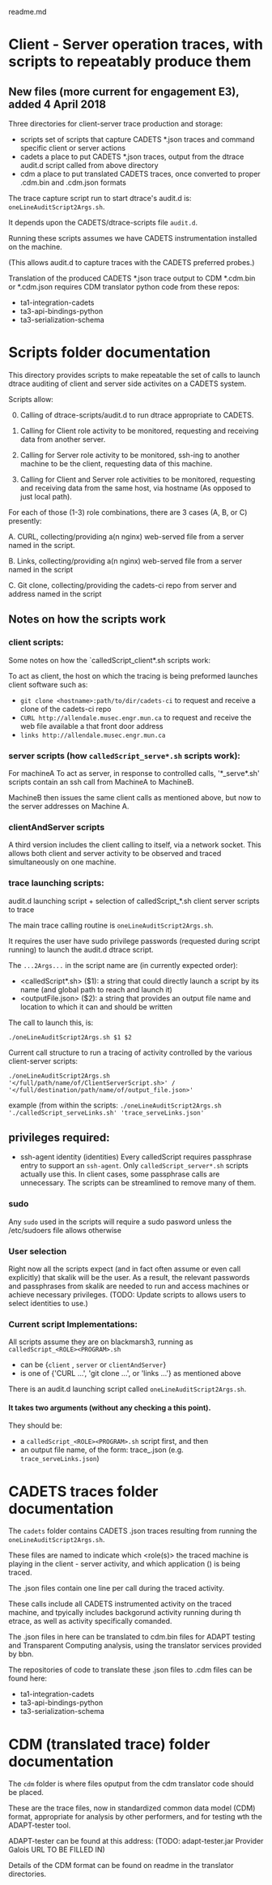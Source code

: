 readme.md

# Client - Server operation traces, with scripts to repeatably produce them
## New files (more current for engagement E3), added 4 April 2018


Three directories for client-server trace production and storage:
* scripts 	  set of scripts that capture CADETS *.json traces and command specific client or server actions
* cadets 	  a place to put CADETS *.json traces, output from the dtrace audit.d script called from above directory
* cdm 		  a place to put translated CADETS traces, once converted to proper .cdm.bin and .cdm.json formats 

The trace capture script run to start dtrace's audit.d is: `oneLineAuditScript2Args.sh`.

It depends upon the CADETS/dtrace-scripts file `audit.d`.

Running these scripts assumes we have CADETS instrumentation installed on the machine.

(This allows audit.d to capture traces with the CADETS preferred probes.)

Translation of the produced CADETS *.json trace output to CDM *.cdm.bin or *.cdm.json requires CDM translator python code from these repos:
* ta1-integration-cadets
* ta3-api-bindings-python
* ta3-serialization-schema


# Scripts folder documentation

This directory provides scripts to make repeatable the set of calls to launch dtrace auditing of client and server side activites on a CADETS system.

Scripts allow:

0. Calling of dtrace-scripts/audit.d to run dtrace appropriate to CADETS.

1. Calling for Client role activity to be monitored, requesting and receiving data from another server.

2. Calling for Server role activity to be monitored, ssh-ing to another machine to be the client, requesting data of this machine.

3. Calling for Client and Server role activities to be monitored, requesting and receiving data from the same host, via hostname (As opposed to just local path).


For each of those (1-3) role combinations, there are 3 cases (A, B, or C) presently:

A. CURL, collecting/providing a(n nginx) web-served file from a server named in the script.

B. Links, collecting/providing a(n nginx) web-served file from a server named in the script

C. Git clone, collecting/providing the cadets-ci repo from server and address named in the script

## Notes on how the scripts work

### client scripts:
Some notes on how the `calledScript_client*.sh scripts work:

To act as client, the host on which the tracing is being preformed launches client software such as:

* `git clone <hostname>:path/to/dir/cadets-ci`  to request and receive a clone of the cadets-ci repo
* `CURL http://allendale.musec.engr.mun.ca` to request and receive the web file available a that front door address 
* `links http://allendale.musec.engr.mun.ca`

### server scripts (how `calledScript_serve*.sh` scripts work):

For machineA To act as server, in response to controlled calls, '\*_serve\*.sh' scripts contain an ssh call from MachineA to MachineB.

MachineB then issues the same client calls as mentioned above, but now to the server addresses on Machine A.

### clientAndServer scripts
A third version includes the client calling to itself, via a network socket.
This allows both client and server activity to be observed and traced simultaneously on one machine.

### trace launching scripts:
audit.d launching script + selection of calledScript_*.sh client server scripts to trace

The main trace calling routine is `oneLineAuditScript2Args.sh`.

It requires the user have sudo privilege passwords (requested during script running) to launch the audit.d dtrace script.

The `...2Args...` in the script name are (in currently expected order):

* <calledScript*.sh> ($1):  a string that could directly launch a script by its name (and global path to reach and launch it)
* <outputFile.json>  ($2):  a string that provides an output file name and location to which it can and should be written

The call to launch this, is:

```./oneLineAuditScript2Args.sh $1 $2```

Current call structure to run a tracing of activity controlled by the various client-server scripts:

`./oneLineAuditScript2Args.sh '</full/path/name/of/ClientServerScript.sh>' / '</full/destination/path/name/of/output_file.json>'`

example (from within the scripts:
```./oneLineAuditScript2Args.sh './calledScript_serveLinks.sh' 'trace_serveLinks.json'```

## privileges required:
- ssh-agent identity (identities)
Every calledScript requires passphrase entry to support an `ssh-agent`.
Only `calledScript_server*.sh` scripts actually use this.
In client cases, some passphrase calls are unnecessary.  The scripts can be streamlined to remove many of them.

### sudo 
Any `sudo` used in the scripts will require a sudo pasword unless the /etc/sudoers file allows otherwise

### User selection
Right now all the scripts expect (and in fact often assume or even call explicitly) that skalik will be the user.  As a result, the relevant passwords and passphrases from skalik are needed to run and access machines or achieve necessary privileges.  (TODO: Update scripts to allows users to select identities to use.)


### Current script Implementations:
All scripts assume they are on blackmarsh3, running as `calledScript_<ROLE><PROGRAM>.sh`
* <ROLE> can be {`client` , `server`  or `clientAndServer`}
* <PROGRAM> is one of {'CURL ...', 'git clone ...', or 'links ...'} as mentioned above

There is an audit.d launching script called `oneLineAuditScript2Args.sh`.

#### It takes two arguments (without any checking a this point).  
They should be:
* a `calledScript_<ROLE><PROGRAM>.sh` script first, and then
* an output file name, of the form: trace_<ROLE><PROGRAM>.json  (e.g. `trace_serveLinks.json`)


# CADETS traces folder documentation

The `cadets` folder contains CADETS .json traces resulting from running the `oneLineAuditScript2Args.sh`.

These files are named to indicate which <role(s)> the traced machine is playing in the client - server activity, and which application (<program>) is being traced.

The .json files contain one line per call during the traced activity.

These calls include all CADETS instrumented activity on the traced machine, and tpyically includes backgorund activity running during th etrace, as well as activity specifically comanded.

The .json files in here can be translated to cdm.bin files for ADAPT testing and Transparent Computing analysis, using the translator services provided by bbn.

The repositories of code to translate these .json files to .cdm files can be found here:
* ta1-integration-cadets
* ta3-api-bindings-python
* ta3-serialization-schema


# CDM (translated trace) folder documentation

The `cdm` folder is where files oputput from the cdm translator code should be placed.

These are the trace files, now in standardized common data model (CDM) format, appropriate for analysis by other performers, and for testing wth the ADAPT-tester tool.

ADAPT-tester can be found at this address: (TODO: adapt-tester.jar Provider Galois URL TO BE FILLED IN)

Details of the CDM format can be found on readme in the translator directories.

